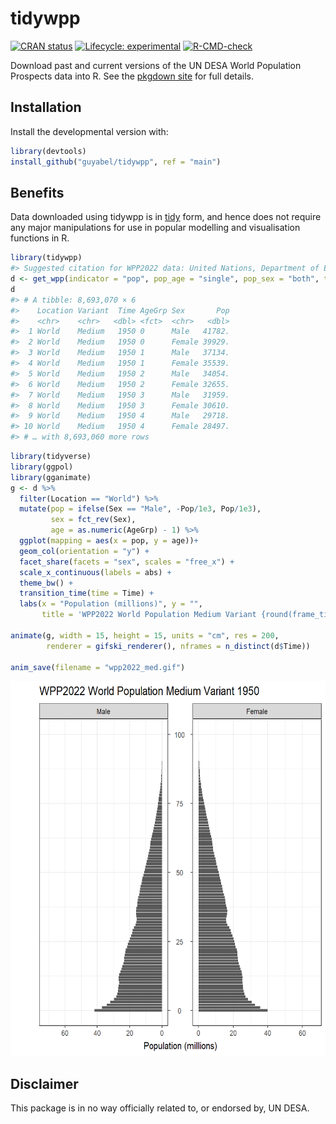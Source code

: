 
<!-- README.md is generated from README.Rmd. Please edit that file -->

# tidywpp

<!-- badges: start -->

[![CRAN
status](https://www.r-pkg.org/badges/version/tidywpp)](https://CRAN.R-project.org/package=tidywpp)
[![Lifecycle:
experimental](https://img.shields.io/badge/lifecycle-experimental-orange.svg)](https://lifecycle.r-lib.org/articles/stages.html#experimental)
[![R-CMD-check](https://github.com/guyabel/tidywpp/workflows/R-CMD-check/badge.svg)](https://github.com/guyabel/tidywpp/actions)
<!-- badges: end -->

Download past and current versions of the UN DESA World Population
Prospects data into R. See the [pkgdown
site](https://github.com/guyabel/tidywpp) for full details.

## Installation

<!-- You can install the released version of tidywpp from [CRAN](https://CRAN.R-project.org) with: -->
<!-- ``` r -->
<!-- install.packages("tidywpp") -->
<!-- ``` -->

Install the developmental version with:

``` r
library(devtools)
install_github("guyabel/tidywpp", ref = "main")
```

## Benefits

Data downloaded using tidywpp is in
[tidy](https://vita.had.co.nz/papers/tidy-data.pdf) form, and hence does
not require any major manipulations for use in popular modelling and
visualisation functions in R.

``` r
library(tidywpp)
#> Suggested citation for WPP2022 data: United Nations, Department of Economic and Social Affairs, Population Division (2022). World Population Prospects 2022, Online Edition. Rev. 1
d <- get_wpp(indicator = "pop", pop_age = "single", pop_sex = "both", tidy_pop_sex = TRUE, drop_id_cols = TRUE)
d
#> # A tibble: 8,693,070 × 6
#>    Location Variant  Time AgeGrp Sex       Pop
#>    <chr>    <chr>   <dbl> <fct>  <chr>   <dbl>
#>  1 World    Medium   1950 0      Male   41782.
#>  2 World    Medium   1950 0      Female 39929.
#>  3 World    Medium   1950 1      Male   37134.
#>  4 World    Medium   1950 1      Female 35539.
#>  5 World    Medium   1950 2      Male   34054.
#>  6 World    Medium   1950 2      Female 32655.
#>  7 World    Medium   1950 3      Male   31959.
#>  8 World    Medium   1950 3      Female 30610.
#>  9 World    Medium   1950 4      Male   29718.
#> 10 World    Medium   1950 4      Female 28497.
#> # … with 8,693,060 more rows
```

``` r
library(tidyverse)
library(ggpol)
library(gganimate)
g <- d %>%
  filter(Location == "World") %>%
  mutate(pop = ifelse(Sex == "Male", -Pop/1e3, Pop/1e3),
         sex = fct_rev(Sex),
         age = as.numeric(AgeGrp) - 1) %>%
  ggplot(mapping = aes(x = pop, y = age))+
  geom_col(orientation = "y") +
  facet_share(facets = "sex", scales = "free_x") +
  scale_x_continuous(labels = abs) +
  theme_bw() +
  transition_time(time = Time) +
  labs(x = "Population (millions)", y = "", 
       title = 'WPP2022 World Population Medium Variant {round(frame_time)}')

animate(g, width = 15, height = 15, units = "cm", res = 200, 
        renderer = gifski_renderer(), nframes = n_distinct(d$Time))

anim_save(filename = "wpp2022_med.gif")
```

<img src="https://raw.githubusercontent.com/guyabel/tidywpp/main/wpp2022_med.gif" width="600px" height="600px" />

## Disclaimer

This package is in no way officially related to, or endorsed by, UN
DESA.
